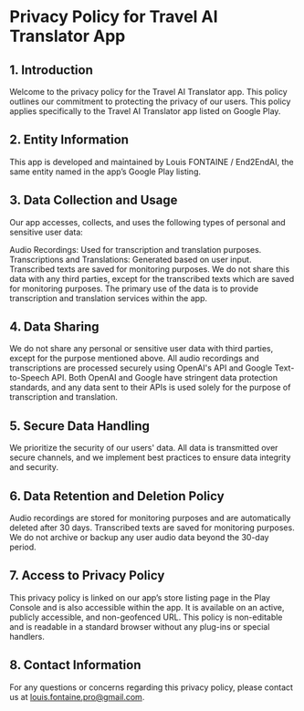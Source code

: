 # Privacy Policy for Travel AI Translator App

## 1. Introduction
Welcome to the privacy policy for the Travel AI Translator app. This policy outlines our commitment to protecting the privacy of our users. This policy applies specifically to the Travel AI Translator app listed on Google Play.

## 2. Entity Information
This app is developed and maintained by Louis FONTAINE / End2EndAI, the same entity named in the app’s Google Play listing.

## 3. Data Collection and Usage
Our app accesses, collects, and uses the following types of personal and sensitive user data:

Audio Recordings: Used for transcription and translation purposes.
Transcriptions and Translations: Generated based on user input. Transcribed texts are saved for monitoring purposes.
We do not share this data with any third parties, except for the transcribed texts which are saved for monitoring purposes. The primary use of the data is to provide transcription and translation services within the app.

## 4. Data Sharing
We do not share any personal or sensitive user data with third parties, except for the purpose mentioned above. All audio recordings and transcriptions are processed securely using OpenAI's API and Google Text-to-Speech API. Both OpenAI and Google have stringent data protection standards, and any data sent to their APIs is used solely for the purpose of transcription and translation.

## 5. Secure Data Handling
We prioritize the security of our users' data. All data is transmitted over secure channels, and we implement best practices to ensure data integrity and security.

## 6. Data Retention and Deletion Policy
Audio recordings are stored for monitoring purposes and are automatically deleted after 30 days. Transcribed texts are saved for monitoring purposes. We do not archive or backup any user audio data beyond the 30-day period.

## 7. Access to Privacy Policy
This privacy policy is linked on our app’s store listing page in the Play Console and is also accessible within the app. It is available on an active, publicly accessible, and non-geofenced URL. This policy is non-editable and is readable in a standard browser without any plug-ins or special handlers.

## 8. Contact Information
For any questions or concerns regarding this privacy policy, please contact us at louis.fontaine.pro@gmail.com.

